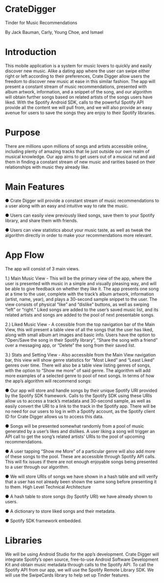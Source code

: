 # CrateDigger
Tinder for Music Recommendations

By Jack Bauman, Carly, Young Choe, and Ismael

# Introduction
This mobile application is a system for music lovers to quickly and easily discover new music. Alike a dating app where the user can swipe either right or left according to their preferences, Crate Digger allow users the freedom to discover new music at ease in this similar fashion. The app will present a constant stream of music recommendations, presented with album artwork, information, and a snippet of the song, and our algorithm will obtain further songs based on related artists of the songs users have liked. With the Spotify Android SDK, calls to the powerful Spotify API provide all the content we will pull from, and we will also provide an easy avenue for users to save the songs they are enjoy to their Spotify libraries.

# Purpose
There are millions upon millions of songs and artists accessible online, including plenty of amazing tracks that lie just outside our own realm of musical knowledge. Our app aims to get users out of a musical rut and aid them in finding a constant stream of new music and rarities based on their relationships with music they already like.

# Main Features

● Crate Digger will provide a constant stream of music recommendations to a user along with an easy and intuitive way to rate the music.

● Users can easily view previously liked songs, save them to your Spotify library, and share them with friends.

● Users can view statistics about your music taste, as well as tweak the algorithm directly in order to make your recommendations more relevant.

# App Flow
The app will consist of 3 main views.

1.) Main Music View​ - This will be the primary view of the app, where the user is presented with music in a simple and visually pleasing way, and will be able to give feedback on whether they like it. The app presents one song at a time to the user, complete with the track’s album artwork, information (artist, name, year), and plays a 30-second sample snippet to the user. The view consists of physical “like” and “dislike” buttons, as well as swiping “left” or “right.” Liked songs are added to the user’s saved
 music list, and its related artists and songs are added to the pool of next presentable songs.

2.) Liked Music View - A​ ccessible from the top navigation bar of the Main View, this will
present a table view of all the songs that the user has liked, along with small album art images and basic info. Users have the option to “Open/Save the song in their Spotify library”, “Share the song with a friend” over a messaging app, or “Delete” the song from their saved list.

3.) Stats and Setting View - ​Also accessible from the Main View navigation bar, this view will show genre statistics for “Most Liked” and “Least Liked” genres over time. There will also be a table view listing genres of songs, with the option to “Show me more” of said genre. The algorithm will add more examples of a selected genre to pool of next songs.
In terms of how the app’s algorithm will recommend songs:

● Our app will store and handle songs by their unique Spotify URI provided by the Spotify SDK framework. Calls to the Spotify SDK using these URIs allow us to access a track’s metadata and 30-second sample, as well as easily convert the URI to a link to the track in the Spotify app. There will be no need for our users to log in with a Spotify account, as the Spotify client ID for Crate Digger allows us to access this data.

● Songs will be presented somewhat randomly from a pool of music generated by a user’s likes and dislikes. A user liking a song will trigger an API call to get the song’s related artists’ URIs to the pool of upcoming recommendations.

● A user tapping “Show me More” of a particular genre will also add more of these songs to the pool. These are accessible through Spotify API calls. This will fix issues if there are not enough enjoyable songs being presented to a user through our algorithm.

● We will store URIs of songs we have shown in a hash table and will verify that a user has not already been shown the same song before presenting it to them.
High Level Technical Architecture

● A hash table to store songs (by Spotify URI) we have already shown to users.

● A dictionary to store liked songs and their metadata.

● Spotify SDK framework embedded.

# Libraries
We will be using Android Studio for the app’s development. Crate Digger will integrate Spotify’s open source, free-to-use Android Software Development Kit and obtain music metadata through calls to the Spotify API. To call the Spotify API from our app, we will use the Spotify Remote Library SDK.  We will use the SwipeCards library to help set up Tinder features.

